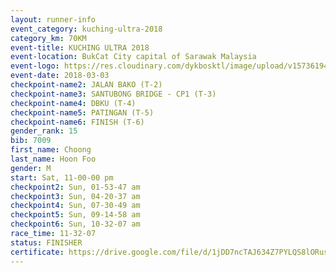 ```yaml
--- 
layout: runner-info 
event_category: kuching-ultra-2018 
category_km: 70KM 
event-title: KUCHING ULTRA 2018 
event-location: BukCat City capital of Sarawak Malaysia 
event-logo: https://res.cloudinary.com/dykbosktl/image/upload/v1573619473/Logo/kuching-ultra-2018-logo_tlpvm5.png 
event-date: 2018-03-03 
checkpoint-name2: JALAN BAKO (T-2) 
checkpoint-name3: SANTUBONG BRIDGE - CP1 (T-3) 
checkpoint-name4: DBKU (T-4) 
checkpoint-name5: PATINGAN (T-5) 
checkpoint-name6: FINISH (T-6) 
gender_rank: 15
bib: 7009
first_name: Choong
last_name: Hoon Foo
gender: M
start: Sat, 11-00-00 pm
checkpoint2: Sun, 01-53-47 am
checkpoint3: Sun, 04-20-37 am
checkpoint4: Sun, 07-30-49 am
checkpoint5: Sun, 09-14-58 am
checkpoint6: Sun, 10-32-07 am
race_time: 11-32-07
status: FINISHER
certificate: https://drive.google.com/file/d/1jDD7ncTAJ634Z7PYLQS8lORusS4TavFR/view?usp=sharing","CERTIFICATE")
--- 
```

